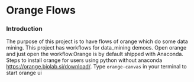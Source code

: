 # Orange Flows

### Introduction

The purpose of this project is to have flows of orange which do some data mining.
This project has  workflows for data_mining demoes. Open orange and just open the workflow.Orange is by default shipped with Anaconda. Steps to install orange for users using python without anaconda
https://orange.biolab.si/download/.
Type ```orange-canvas``` in your terminal to start orange ui